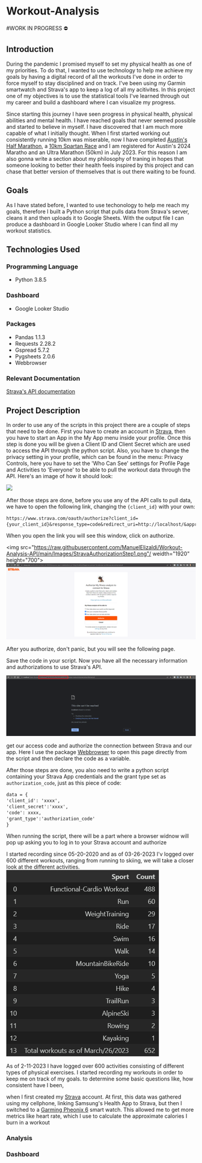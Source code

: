 # Workout-Analysis
#WORK IN PROGRESS :no_entry:
## Introduction
During the pandemic I promised myself to set my physical health as one of my priorities. To do that, I wanted to use technology to help me achieve my goals by having a digital record of all the workouts I've done in order to force myself to stay disciplined and on track. I've been using my Garmin smartwatch and Strava's app to keep a log of all my acitivites. In this project one of my objectives is to use the statistical tools I've learned through out my career and build a dashboard where I can visualize my progress.  

Since starting this journey I have seen progress in physical health, physical abilities and mental health. I have reached goals that never seemed possible and started to believe in myself. I have discovered that I am much more capable of what I initially thought. When I first started working out consistently running 10km was miserable, now I have completed [Austin's Half Marathon](https://youraustinmarathon.com/), a [10km Spartan Race](https://www.spartan.com/) and I am registered for Austin's 2024 Maratho and an Ultra Marathon (50km) in July 2023. For this reason I am also gonna write a section about my philosophy of traning in hopes that someone looking to better their health feels inspired by this project and can chase that better version of themselves that is out there waiting to be found.

## Goals
As I have stated before, I wanted to use techonology to help me reach my goals, therefore I built a Python script that pulls data from Strava's server, cleans it and then uploads it to Google Sheets. With the output file I can produce a dashboard in Google Looker Studio where I can find all my workout statistics. 

## Technologies Used
### Programming Language
- Python 3.8.5
### Dashboard
- Google Looker Studio
### Packages
- Pandas 1.1.3
- Requests 2.28.2
- Gspread 5.7.2
- Pygsheets 2.0.6
- Webbrowser
### Relevant Documentation
[Strava's API documentation](https://developers.strava.com/)

## Project Description
In order to use any of the scripts in this project there are a couple of steps that need to be done. First you have to create an account in [Strava](https://www.strava.com/), then you have to start an App in the My App menu inside your profile. Once this step is done you will be given a Client ID and Client Secret which are used to access the API through the python script. Also, you have to change the privacy setting in your profile, which can be found in the menu: Privacy Controls, here you have to set the 'Who Can See' settings for Profile Page and Activities to 'Everyone' to be able to pull the workout data through the API. Here's an image of how it should look:

<img src="https://raw.githubusercontent.com/ManuelElizaldi/Workout-Analysis-API/main/Images/PrivacySettings.png"/>

After those steps are done, before you use any of the API calls to pull data, we have to open the following link, changing the ```{client_id}``` with your own: 
``` 
https://www.strava.com/oauth/authorize?client_id={your_client_id}&response_type=code&redirect_uri=http://localhost/&approval_prompt=force&scope=profile:read_all,activity:read_all
```
When you open the link you will see this window, click on authorize.

<img src="https://raw.githubusercontent.com/ManuelElizaldi/Workout-Analysis-API/main/Images/StravaAuthorizationStep1.png"/ weidth="1920" height="700">
![AuthorizationStep1](Images/StravaAuthorizationStep1.png)

After you authorize, don't panic, but you will see the following page.

Save the code in your script. Now you have all the necessary information and authorizations to use Strava's API.

![AuthorizationStep2](Images/StravaAuthorizationStep2.png)




 get our access code and authorize the connection between Strava and our app. Here I use the package [Webbrowser](https://docs.python.org/3/library/webbrowser.html) to open this page directly from the script and then declare the code as a variable. 

After those steps are done, you also need to write a python script containing your Strava App credentials and the grant type set as ``` authorization_code ```, just as this piece of code:  

```
data = {
'client_id': 'xxxx',
'client_secret':'xxxx',
'code': xxxx,
'grant_type':'authorization_code'
}
```



When running the script, there will be a part where a browser widnow will pop up asking you to log in to your Strava account and authorize 



I started recording since 05-20-2020 and as of 03-26-2023 I'v logged over 600 different workouts, ranging from running to skiing, we will take a closer look at the different activities.
![WorkoutTypes](Images/WorkoutTypes.png)



As of 2-11-2023 I have logged over 600 activities consisting of different types of physical exercises. I started recording my workouts in order to keep me on track of my goals.  to determine some basic questions like, how consistent have I been, 

when I first created my [Strava](https://www.strava.com/dashboard) account. At first, this data was gathered using my cellphone, linking Samsung's Health App to Strava, but then I switched to a [Garming Pheonix 6](https://www.garmin.com/en-US/p/702902) smart watch. This allowed me to get more metrics like heart rate, which I use to calculate the approximate calories I burn in a workout

### Analysis 
### Dashboard
